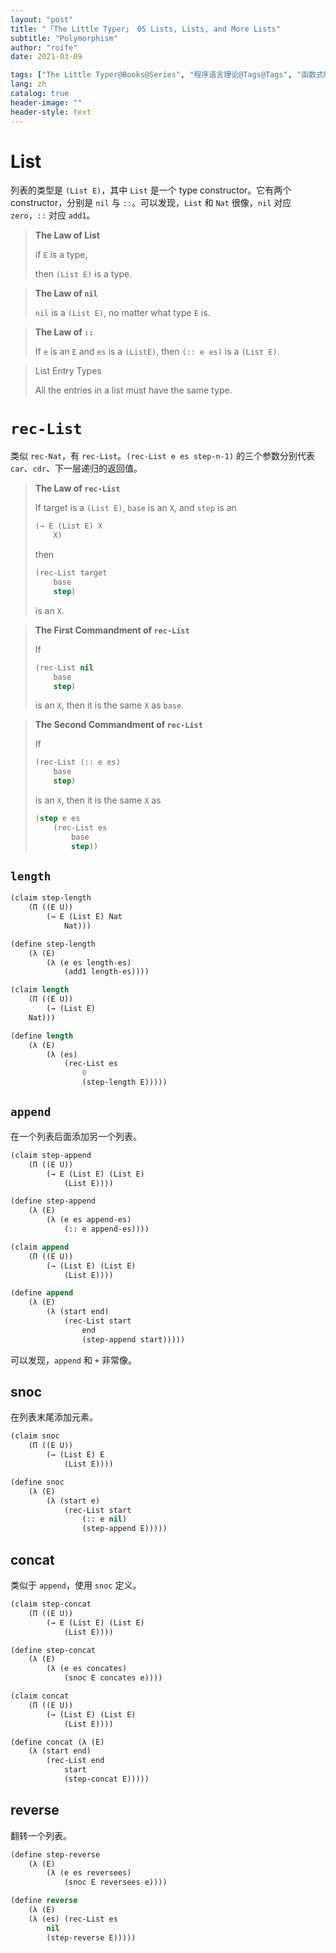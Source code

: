 ```yaml
---
layout: "post"
title: "「The Little Typer」 05 Lists, Lists, and More Lists"
subtitle: "Polymorphism"
author: "roife"
date: 2021-03-09

tags: ["The Little Typer@Books@Series", "程序语言理论@Tags@Tags", "函数式编程@Tags@Tags", "Dependent Type@Tags@Tags", "Dan Friedman@Series@Series", "Pie@Languages@Tags"]
lang: zh
catalog: true
header-image: ""
header-style: text
---
```


# List

列表的类型是 `(List E)`，其中 `List` 是一个 type constructor。它有两个 constructor，分别是 `nil` 与 `::`。可以发现，`List` 和 `Nat` 很像，`nil` 对应 `zero`，`::` 对应 `add1`。

> **The Law of List**
>
> if `E` is a type,
>
> then `(List E)` is a type.

> **The Law of `nil`**
>
> `nil` is a `(List E)`, no matter what type `E` is.


> **The Law of `::`**
>
> If `e` is an `E` and `es` is a `(ListE)`, then `(:: e es)` is a `(List E)`.

> List Entry Types
>
> All the entries in a list must have the same type.

# `rec-List`

类似 `rec-Nat`，有 `rec-List`。`(rec-List e es step-n-1)` 的三个参数分别代表 `car`、`cdr`、下一层递归的返回值。

> **The Law of `rec-List`**
>
> If target is a `(List E)`, `base` is an `X`, and `step` is an
>
> ```lisp
> (→ E (List E) X
>     X)
> ```
>
> then
>
> ```lisp
> (rec-List target
>     base
>     step)
> ```
>
> is an `X`.

> **The First Commandment of `rec-List`**
>
> If
>
> ```lisp
> (rec-List nil
>     base
>     step)
> ```
>
> is an `X`, then it is the same `X` as `base`.

> **The Second Commandment of `rec-List`**
>
> If
>
> ```lisp
> (rec-List (:: e es)
>     base
>     step)
> ```
>
> is an `X`, then it is the same `X` as
>
> ```lisp
> (step e es
>     (rec-List es
>         base
>         step))
> ```

## `length`

```lisp
(claim step-length
    (Π ((E U))
        (→ E (List E) Nat
            Nat)))

(define step-length
    (λ (E)
        (λ (e es length-es)
            (add1 length-es))))

(claim length
    (Π ((E U))
        (→ (List E)
    Nat)))

(define length
    (λ (E)
        (λ (es)
            (rec-List es
                0
                (step-length E)))))
```

## `append`

在一个列表后面添加另一个列表。

```lisp
(claim step-append
    (Π ((E U))
        (→ E (List E) (List E)
            (List E))))

(define step-append
    (λ (E)
        (λ (e es append-es)
            (:: e append-es))))

(claim append
    (Π ((E U))
        (→ (List E) (List E)
            (List E))))

(define append
    (λ (E)
        (λ (start end)
            (rec-List start
                end
                (step-append start)))))
```

可以发现，`append` 和 `+` 非常像。

## snoc

在列表末尾添加元素。

```lisp
(claim snoc
    (Π ((E U))
        (→ (List E) E
            (List E))))

(define snoc
    (λ (E)
        (λ (start e)
            (rec-List start
                (:: e nil)
                (step-append E)))))
```

## concat

类似于 `append`，使用 `snoc` 定义。

```lisp
(claim step-concat
    (Π ((E U))
        (→ E (List E) (List E)
            (List E))))

(define step-concat
    (λ (E)
        (λ (e es concates)
            (snoc E concates e))))

(claim concat
    (Π ((E U))
        (→ (List E) (List E)
            (List E))))

(define concat (λ (E)
    (λ (start end)
        (rec-List end
            start
            (step-concat E)))))
```

## reverse

翻转一个列表。

```lisp
(define step-reverse
    (λ (E)
        (λ (e es reversees)
            (snoc E reversees e))))

(define reverse
    (λ (E)
    (λ (es) (rec-List es
        nil
        (step-reverse E)))))
```